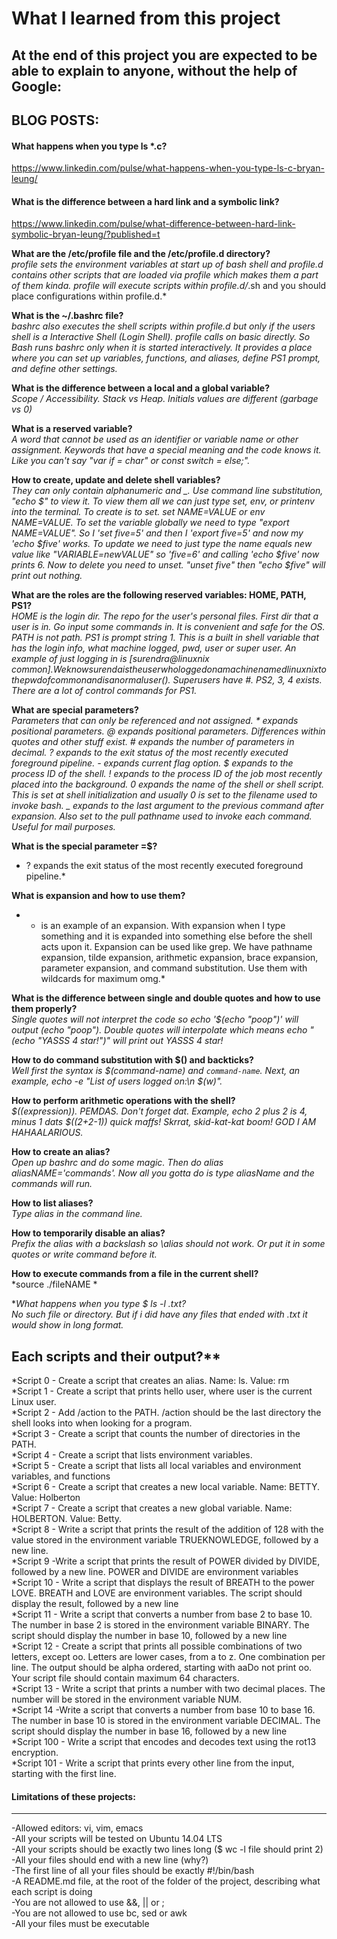 # What I learned from this project  
At the end of this project you are expected to be able to explain to anyone, without the help of Google:  
---  

## BLOG POSTS:  
#### What happens when you type ls *.c?
https://www.linkedin.com/pulse/what-happens-when-you-type-ls-c-bryan-leung/  

#### What is the difference between a hard link and a symbolic link? 
https://www.linkedin.com/pulse/what-difference-between-hard-link-symbolic-bryan-leung/?published=t  


**What are the /etc/profile file and the /etc/profile.d directory?**  
*profile sets the environment variables at start up of bash shell and profile.d contains other scripts that are loaded via profile which makes them a part of them kinda. profile will execute scripts within profile.d/*.sh and you should place configurations within profile.d.*  

**What is the ~/.bashrc file?**  
*bashrc also executes the shell scripts within profile.d but only if the users shell is a Interactive Shell (Login Shell). profile calls on basic directly. So Bash runs bashrc only when it is started interactively. It provides a place where you can set up variables, functions, and aliases, define PS1 prompt, and define other settings.*  

**What is the difference between a local and a global variable?**  
*Scope / Accessibility. Stack vs Heap. Initials values are different (garbage vs 0)*  

**What is a reserved variable?**  
*A word that cannot be used as an identifier or variable name or other assignment. Keywords that have a special meaning and the code knows it. Like you can't say "var if = char" or const switch = else;".*  

**How to create, update and delete shell variables?**  
*They can only contain alphanumeric and _. Use command line substitution, "echo $<variableNAME>" to view it. To view them all we can just type set, env, or printenv into the terminal. To create is to set. set NAME=VALUE or env NAME=VALUE. To set the variable globally we need to type "export NAME=VALUE". So I 'set five=5' and then I 'export five=5' and now my 'echo $five' works. To update we need to just type the name equals new value like "VARIABLE=newVALUE" so 'five=6' and calling 'echo $five' now prints 6. Now to delete you need to unset. "unset five" then "echo $five" will print out nothing.*  

**What are the roles are the following reserved variables: HOME, PATH, PS1?**  
*HOME is the login dir. The repo for the user's personal files. First dir that a user is in. Go input some commands in. It is convenient and safe for the OS. PATH is not path. PS1 is prompt string 1. This is a built in shell variable that has the login info, what machine logged, pwd, user or super user. An example of just logging in is [surendra@linuxnix common]$. We know surenda is the user who logged on a machine named linuxnix to the pwd of common and is a normal user($). Superusers have #. PS2, 3, 4 exists. There are a lot of control commands for PS1.*  

**What are special parameters?**  
*Parameters that can only be referenced and not assigned. * expands positional parameters. @ expands positional parameters. Differences within quotes and other stuff exist. # expands the number of parameters in decimal. ? expands to the exit status of the most recently executed foreground pipeline. - expands current flag option. $ expands to the process ID of the shell. ! expands to the process ID of the job most recently placed into the background. 0 expands the name of the shell or shell script. This is set at shell initialization and usually 0 is set to the filename used to invoke bash. _ expands to the last argument to the previous command after expansion. Also set to the pull pathname used to invoke each command. Useful for mail purposes.*  

**What is the special parameter =$?**  
* ? expands the exit status of the most recently executed foreground pipeline.*  

**What is expansion and how to use them?**  
* * is an example of an expansion. With expansion when I type something and it is expanded into something else before the shell acts upon it. Expansion can be used like grep. We have pathname expansion, tilde expansion, arithmetic expansion, brace expansion, parameter expansion, and command substitution. Use them with wildcards for maximum omg.*  

**What is the difference between single and double quotes and how to use them properly?**  
*Single quotes will not interpret the code so echo '$(echo "poop")' will output (echo "poop"). Double quotes will interpolate which means echo "(echo "YASSS 4 star!")" will print out YASSS 4 star!*  

**How to do command substitution with $() and backticks?**  
*Well first the syntax is $(command-name) and `command-name`. Next, an example, echo -e "List of users logged on:\n $(w)".*  

**How to perform arithmetic operations with the shell?**  
*$((expression)). PEMDAS. Don't forget dat. Example, echo 2 plus 2 is 4, minus 1 dats $((2+2-1)) quick maffs! Skrrat, skid-kat-kat boom! GOD I AM HAHAALARIOUS.*  

**How to create an alias?**  
*Open up bashrc and do some magic. Then do alias aliasNAME='commands'. Now all you gotta do is type aliasName and the commands will run.*  

**How to list aliases?**  
*Type alias in the command line.*  

**How to temporarily disable an alias?**  
*Prefix the alias with a backslash so \alias should not work. Or put it in some quotes or write command before it.*  

**How to execute commands from a file in the current shell?**  
*source ./fileNAME *  

**What happens when you type $ ls -l *.txt?**  
*No such file or directory. But if i did have any files that ended with .txt it would show in long format.*  

## Each scripts and their output?**  
*Script 0 - Create a script that creates an alias. Name: ls. Value: rm  
*Script 1 - Create a script that prints hello user, where user is the current Linux user.  
*Script 2 - Add /action to the PATH. /action should be the last directory the shell looks into when looking for a program.  
*Script 3 - Create a script that counts the number of directories in the PATH.  
*Script 4 - Create a script that lists environment variables.  
*Script 5 - Create a script that lists all local variables and environment variables, and functions  
*Script 6 - Create a script that creates a new local variable. Name: BETTY. Value: Holberton  
*Script 7 - Create a script that creates a new global variable. Name: HOLBERTON. Value: Betty.  
*Script 8 -  Write a script that prints the result of the addition of 128 with the value stored in the environment variable TRUEKNOWLEDGE, followed by a new line.  
*Script 9 -Write a script that prints the result of POWER divided by DIVIDE, followed by a new line. POWER and DIVIDE are environment variables  
*Script 10 - Write a script that displays the result of BREATH to the power LOVE. BREATH and LOVE are environment variables. The script should display the result, followed by a new line  
*Script 11 - Write a script that converts a number from base 2 to base 10. The number in base 2 is stored in the environment variable BINARY. The script should display the number in base 10, followed by a new line  
*Script 12 - Create a script that prints all possible combinations of two letters, except oo. Letters are lower cases, from a to z. One combination per line. The output should be alpha ordered, starting with aaDo not print oo. Your script file should contain maximum 64 characters.  
*Script 13 - Write a script that prints a number with two decimal places. The number will be stored in the environment variable NUM.  
*Script 14 -Write a script that converts a number from base 10 to base 16. The number in base 10 is stored in the environment variable DECIMAL. The script should display the number in base 16, followed by a new line  
*Script 100 - Write a script that encodes and decodes text using the rot13 encryption.  
*Script 101 - Write a script that prints every other line from the input, starting with the first line.  

#### Limitations of these projects:  
___

-Allowed editors: vi, vim, emacs  
-All your scripts will be tested on Ubuntu 14.04 LTS  
-All your scripts should be exactly two lines long ($ wc -l file should print 2)  
-All your files should end with a new line (why?)  
-The first line of all your files should be exactly #!/bin/bash  
-A README.md file, at the root of the folder of the project, describing what each script is doing  
-You are not allowed to use &&, || or ;  
-You are not allowed to use bc, sed or awk  
-All your files must be executable  


